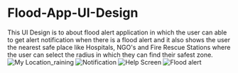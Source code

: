 # Flood-App-UI-Design
This UI Design is to about flood alert application in which the user can able to get alert notification when there is a flood alert and it also shows the user 
the nearest safe place like Hospitals, NGO's and Fire Rescue Stations where the user can select the radius in which they can find their safest zone.
![My Location_raining](https://user-images.githubusercontent.com/107787299/193763188-42aa132e-7885-4a1e-80d7-cd5935bf9a97.png)
![Notification](https://user-images.githubusercontent.com/107787299/193763201-5140234b-015d-42db-9906-156db3ab3cc3.png)
![Help Screen](https://user-images.githubusercontent.com/107787299/193763206-31b02574-a388-41da-947e-eb8d1da71555.png)
![Flood alert](https://user-images.githubusercontent.com/107787299/193763224-3df5cbc0-c746-4cc7-b844-00a05888795d.png)

